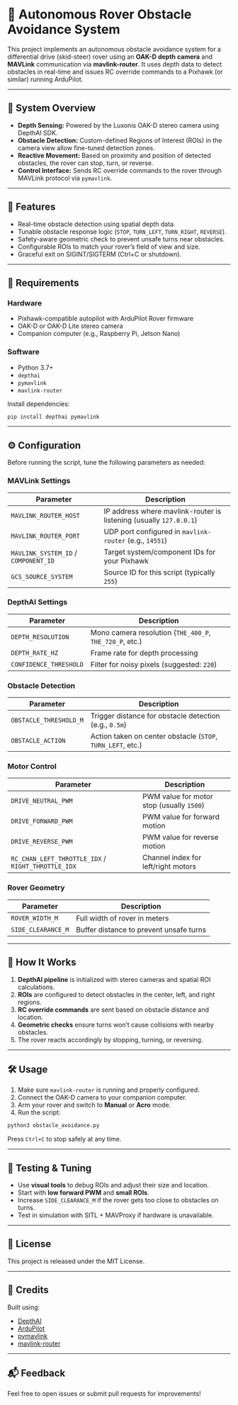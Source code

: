 # 🤖 Autonomous Rover Obstacle Avoidance System

This project implements an autonomous obstacle avoidance system for a differential drive (skid-steer) rover using an **OAK-D depth camera** and **MAVLink** communication via **mavlink-router**. It uses depth data to detect obstacles in real-time and issues RC override commands to a Pixhawk (or similar) running ArduPilot.

---

## 📸 System Overview

- **Depth Sensing:** Powered by the Luxonis OAK-D stereo camera using DepthAI SDK.
- **Obstacle Detection:** Custom-defined Regions of Interest (ROIs) in the camera view allow fine-tuned detection zones.
- **Reactive Movement:** Based on proximity and position of detected obstacles, the rover can stop, turn, or reverse.
- **Control Interface:** Sends RC override commands to the rover through MAVLink protocol via `pymavlink`.

---

## 🚀 Features

- Real-time obstacle detection using spatial depth data.
- Tunable obstacle response logic (`STOP`, `TURN_LEFT`, `TURN_RIGHT`, `REVERSE`).
- Safety-aware geometric check to prevent unsafe turns near obstacles.
- Configurable ROIs to match your rover’s field of view and size.
- Graceful exit on SIGINT/SIGTERM (Ctrl+C or shutdown).

---

## 🧰 Requirements

### Hardware

- Pixhawk-compatible autopilot with ArduPilot Rover firmware
- OAK-D or OAK-D Lite stereo camera
- Companion computer (e.g., Raspberry Pi, Jetson Nano)

### Software

- Python 3.7+
- `depthai`
- `pymavlink`
- `mavlink-router`

Install dependencies:

```bash
pip install depthai pymavlink
```

---

## ⚙️ Configuration

Before running the script, tune the following parameters as needed:

### MAVLink Settings

| Parameter | Description |
|----------|-------------|
| `MAVLINK_ROUTER_HOST` | IP address where mavlink-router is listening (usually `127.0.0.1`) |
| `MAVLINK_ROUTER_PORT` | UDP port configured in `mavlink-router` (e.g., `14551`) |
| `MAVLINK_SYSTEM_ID` / `COMPONENT_ID` | Target system/component IDs for your Pixhawk |
| `GCS_SOURCE_SYSTEM` | Source ID for this script (typically `255`) |

### DepthAI Settings

| Parameter | Description |
|----------|-------------|
| `DEPTH_RESOLUTION` | Mono camera resolution (`THE_400_P`, `THE_720_P`, etc.) |
| `DEPTH_RATE_HZ` | Frame rate for depth processing |
| `CONFIDENCE_THRESHOLD` | Filter for noisy pixels (suggested: `220`) |

### Obstacle Detection

| Parameter | Description |
|----------|-------------|
| `OBSTACLE_THRESHOLD_M` | Trigger distance for obstacle detection (e.g., `0.5m`) |
| `OBSTACLE_ACTION` | Action taken on center obstacle (`STOP`, `TURN_LEFT`, etc.) |

### Motor Control

| Parameter | Description |
|----------|-------------|
| `DRIVE_NEUTRAL_PWM` | PWM value for motor stop (usually `1500`) |
| `DRIVE_FORWARD_PWM` | PWM value for forward motion |
| `DRIVE_REVERSE_PWM` | PWM value for reverse motion |
| `RC_CHAN_LEFT_THROTTLE_IDX` / `RIGHT_THROTTLE_IDX` | Channel index for left/right motors |

### Rover Geometry

| Parameter | Description |
|----------|-------------|
| `ROVER_WIDTH_M` | Full width of rover in meters |
| `SIDE_CLEARANCE_M` | Buffer distance to prevent unsafe turns |

---

## 🧠 How It Works

1. **DepthAI pipeline** is initialized with stereo cameras and spatial ROI calculations.
2. **ROIs** are configured to detect obstacles in the center, left, and right regions.
3. **RC override commands** are sent based on obstacle distance and location.
4. **Geometric checks** ensure turns won’t cause collisions with nearby obstacles.
5. The rover reacts accordingly by stopping, turning, or reversing.

---

## 🛠️ Usage

1. Make sure `mavlink-router` is running and properly configured.
2. Connect the OAK-D camera to your companion computer.
3. Arm your rover and switch to **Manual** or **Acro** mode.
4. Run the script:

```bash
python3 obstacle_avoidance.py
```

Press `Ctrl+C` to stop safely at any time.

---

## 🧪 Testing & Tuning

- Use **visual tools** to debug ROIs and adjust their size and location.
- Start with **low forward PWM** and **small ROIs**.
- Increase `SIDE_CLEARANCE_M` if the rover gets too close to obstacles on turns.
- Test in simulation with SITL + MAVProxy if hardware is unavailable.

---

## 🧾 License

This project is released under the MIT License.

---

## 🙌 Credits

Built using:
- [DepthAI](https://docs.luxonis.com/)
- [ArduPilot](https://ardupilot.org/)
- [pymavlink](https://www.ardusub.com/developers/pymavlink.html)
- [mavlink-router](https://github.com/mavlink-router/mavlink-router)

---

## 📬 Feedback

Feel free to open issues or submit pull requests for improvements!
